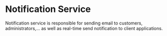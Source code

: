 # Notification Service

Notification service is responsible for sending email to customers, administrators,... as well as real-time send notification to client applications.